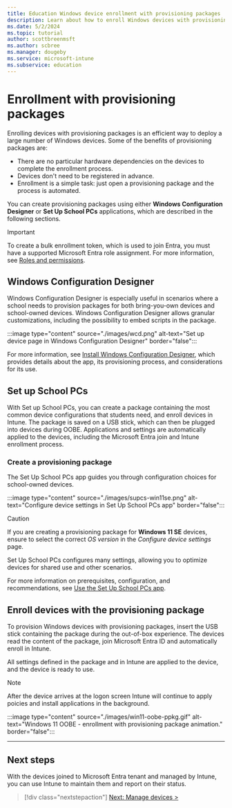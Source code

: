 ```yaml
---
title: Education Windows device enrollment with provisioning packages
description: Learn about how to enroll Windows devices with provisioning packages using SUSPCs and Windows Configuration Designer.
ms.date: 5/2/2024
ms.topic: tutorial
author: scottbreenmsft
ms.author: scbree
ms.manager: dougeby
ms.service: microsoft-intune
ms.subservice: education
---
```


# Enrollment with provisioning packages

Enrolling devices with provisioning packages is an efficient way to deploy a large number of Windows devices. Some of the benefits of provisioning packages are:

- There are no particular hardware dependencies on the devices to complete the enrollment process.
- Devices don't need to be registered in advance.
- Enrollment is a simple task: just open a provisioning package and the process is automated.

You can create provisioning packages using either **Windows Configuration Designer** or **Set Up School PCs** applications, which are described in the following sections.

> [!IMPORTANT]
> To create a bulk enrollment token, which is used to join Entra, you must have a supported Microsoft Entra role assignment. For more information, see [Roles and permissions](/mem/intune/enrollment/windows-bulk-enroll#roles-and-permissions).

## Windows Configuration Designer

Windows Configuration Designer is especially useful in scenarios where a school needs to provision packages for both bring-you-own devices and school-owned devices. Windows Configuration Designer allows granular customizations, including the possibility to embed scripts in the package.

:::image type="content" source="./images/wcd.png" alt-text="Set up device page in Windows Configuration Designer" border="false":::

For more information, see [Install Windows Configuration Designer][WIN-1], which provides details about the app, its provisioning process, and considerations for its use.

## Set up School PCs

With Set up School PCs, you can create a package containing the most common device configurations that students need, and enroll devices in Intune. The package is saved on a USB stick, which can then be plugged into devices during OOBE. Applications and settings are automatically applied to the devices, including the Microsoft Entra join and Intune enrollment process.

### Create a provisioning package

The Set Up School PCs app guides you through configuration choices for school-owned devices.

:::image type="content" source="./images/supcs-win11se.png" alt-text="Configure device settings in Set Up School PCs app" border="false":::

> [!CAUTION]
> If you are creating a provisioning package for **Windows 11 SE** devices, ensure to select the correct *OS version* in the *Configure device settings* page.

Set Up School PCs configures many settings, allowing you to optimize devices for shared use and other scenarios.

For more information on prerequisites, configuration, and recommendations, see [Use the Set Up School PCs app][EDU-1].

## Enroll devices with the provisioning package

To provision Windows devices with provisioning packages, insert the USB stick containing the package during the out-of-box experience. The devices read the content of the package, join Microsoft Entra ID and automatically enroll in Intune.

All settings defined in the package and in Intune are applied to the device, and the device is ready to use.

> [!NOTE]
> After the device arrives at the logon screen Intune will continue to apply poicies and install applications in the background.

:::image type="content" source="./images/win11-oobe-ppkg.gif" alt-text="Windows 11 OOBE - enrollment with provisioning package animation." border="false":::

---

## Next steps

With the devices joined to Microsoft Entra tenant and managed by Intune, you can use Intune to maintain them and report on their status.

> [!div class="nextstepaction"]
> [Next: Manage devices >](manage-overview.md)

<!-- Reference links in article -->

[EDU-1]: /education/windows/use-set-up-school-pcs-app

[WIN-1]: /windows/configuration/provisioning-packages/provisioning-install-icd
